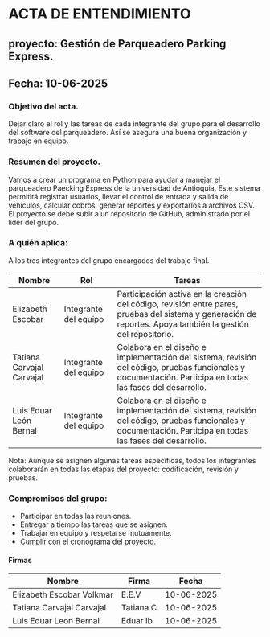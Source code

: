 # ACTA DE ENTENDIMIENTO

## proyecto: Gestión de Parqueadero Parking Express.
## Fecha: 10-06-2025

### Objetivo del acta.

Dejar claro el rol y las tareas de cada integrante del grupo para el desarrollo del software del parqueadero. Así se asegura una buena organización y trabajo en equipo.

### Resumen del proyecto.
Vamos a crear un programa en Python para ayudar a manejar el parqueadero Paecking Express de la universidad de Antioquia. Este sistema permitirá registrar usuarios, llevar el control de entrada y salida de vehículos, calcular cobros, generar reportes y exportarlos a archivos CSV. El proyecto se debe subir a un repositorio de GitHub, administrado por el líder del grupo.

### A quién aplica:

A los tres integrantes del grupo encargados del trabajo final.


| Nombre | Rol| Tareas |
| ------------- | ------------- | ------------- |
| Elizabeth Escobar | 	Integrante del equipo | Participación activa en la creación del código, revisión entre pares, pruebas del sistema y generación de reportes. Apoya también la gestión del repositorio. |
| Tatiana Carvajal Carvajal | 	Integrante del equipo | Colabora en el diseño e implementación del sistema, revisión del código, pruebas funcionales y documentación. Participa en todas las fases del desarrollo. |
| Luis Eduar León Bernal | 	Integrante del equipo | Colabora en el diseño e implementación del sistema, revisión del código, pruebas funcionales y documentación. Participa en todas las fases del desarrollo. |

Nota: Aunque se asignen algunas tareas específicas, todos los integrantes colaborarán en todas las etapas del proyecto: codificación, revisión y pruebas.

### Compromisos del grupo:
- Participar en todas las reuniones.
- Entregar a tiempo las tareas que se asignen.
- Trabajar en equipo y respetarse mutuamente.
- Cumplir con el cronograma del proyecto.

#### Firmas 

| Nombre | Firma| Fecha |
| ------------- | ------------- | ------------- |
| Elizabeth Escobar Volkmar | E.E.V | 10-06-2025 |
| Tatiana Carvajal Carvajal| Tatiana C | 10-06-2025 |
| Luis Eduar Leon Bernal| Eduar lb | 10-06-2025 |
